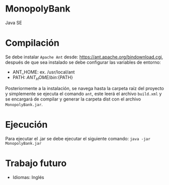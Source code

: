 # MonopolyBank
Java SE

# Compilación
Se debe instalar `Apache Ant` desde: https://ant.apache.org/bindownload.cgi, después de que sea instalado se debe configurar las variables de entorno:
* ANT_HOME: ex. /usr/local/ant
* PATH: ${ANT_HOME}/bin:${PATH}

Posteriormente a la instalación, se navega hasta la carpeta raíz del proyecto y simplemente se ejecuta el comando `ant`, este leerá el archivo `build.xml` y se encargará de compilar y generar la carpeta dist con el archivo `MonopolyBank.jar`.

# Ejecución
Para ejecutar el .jar se debe ejecutar el siguiente comando:
`java -jar MonopolyBank.jar`

# Trabajo futuro
* Idiomas: Inglés
